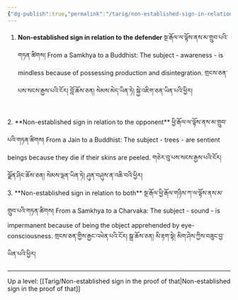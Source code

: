 ```yaml
---
{"dg-publish":true,"permalink":"/tarig/non-established-sign-in-relation-to-the-opponent/"}
---
```


1. **Non-established sign in relation to the defender** 
   སྔ་རྒོལ་ལ་ལྟོས་ནས་མ་གྲུབ་པའི་གཏན་ཚིགས།
   From a Samkhya to a Buddhist: The subject - awareness - is mindless because of possessing production and disintegration.
   གྲངས་ཅན་པས་སངས་རྒྱས་པའི་ངོར། བློ་ཆོས་ཅན། སེམས་མེད་ཡིན་ཏེ། སྐྱེ་འཇིག་ཅན་ཡིན་པའི་ཕྱིར།
<br>
2. **Non-established sign in relation to the opponent** 
   ཕྱི་རྒོལ་ལ་ལྟོས་ནས་མ་གྲུབ་པའི་གཏན་ཚིགས།
   From a Jain to a Buddhist: The subject - trees - are sentient beings because they die if their skins are peeled.
   གཅེར་བུ་པས་སངས་རྒྱས་པའི་ངོར། ལྗོན་ཤིང་ཆོས་ཅན། སེམས་ལྡན་ཡིན་ཏེ། ཤུན་བཤུས་ན་འཆི་བའི་ཕྱིར།
<br>
3. **Non-established sign in relation to both** 
   སྔ་རྒོལ་ཕྱི་རྒོལ་གཉིས་ཀ་ལ་ལྟོས་ནས་མ་གྲུབ་པའི་གཏན་ཚིགས།
   From a Samkhya to a Charvaka: The subject - sound - is impermanent because of being the object apprehended by eye-consciousness.
   གྲངས་ཅན་གྱིས་རྒྱང་འཕེན་པའི་ངོར། སྒྲ་ཆོས་ཅན། མི་རྟག་སྟེ། མིག་ཤེས་ཀྱིས་བཟུང་བྱ་ཡིན་པའི་ཕྱིར།

---
Up a level: [[Tarig/Non-established sign in the proof of that\|Non-established sign in the proof of that]]